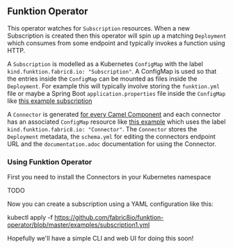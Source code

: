 ## Funktion Operator


This operator watches for `Subscription` resources. When a new Subscription is created then this operator will spin up a matching `Deployment` which consumes from some endpoint and typically invokes a function using HTTP.
 
A `Subscription` is modelled as a Kubernetes `ConfigMap` with the label `kind.funktion.fabric8.io: "Subscription"`. A ConfigMap is used so that the entries inside the `ConfigMap` can be mounted as files inside the `Deployment`. For example this will typically involve storing the `funktion.yml` file or maybe a Spring Boot `application.properties` file inside the `ConfigMap` like [this example subscription](examples/subscription1.yml)

A `Connector` is generated [for every Camel Component](https://github.com/fabric8io/funktion/blob/master/connectors/) and each connector has an associated `ConfigMap` resource like [this example](https://github.com/fabric8io/funktion/blob/master/connectors/connector-timer/src/main/fabric8/timer-cm.yml) which uses the label `kind.funktion.fabric8.io: "Connector"`. The `Connector` stores the `Deployment` metadata, the `schema.yml` for editing the connectors endpoint URL and the `documentation.adoc` documentation for using the Connector.

### Using Funktion Operator

First you need to install the Connectors in your Kubernetes namespace

TODO

Now you can create a subscription using a YAML configuration like this:

   kubectl apply -f https://github.com/fabric8io/funktion-operator/blob/master/examples/subscription1.yml
   
Hopefully we'll have a simple CLI and web UI for doing this soon!   
   
   